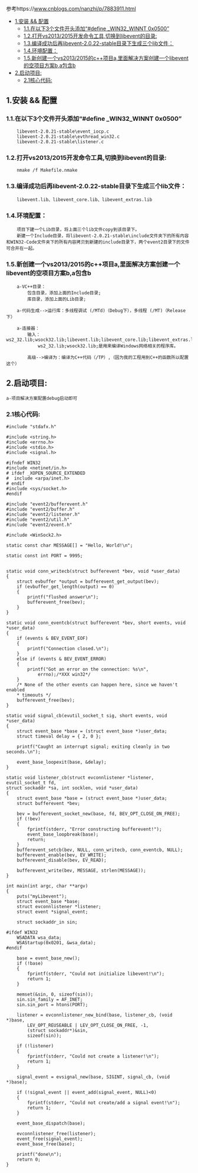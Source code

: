 参考https://www.cnblogs.com/nanzhi/p/7883911.html
- [1.安装 && 配置](#1安装--配置)
	- [1.1.在以下3个文件开头添加“#define _WIN32_WINNT 0x0500”](#11在以下3个文件开头添加define-_win32_winnt-0x0500)
	- [1.2.打开vs2013/2015开发命令工具,切换到libevent的目录:](#12打开vs20132015开发命令工具切换到libevent的目录)
	- [1.3.编译成功后再libevent-2.0.22-stable目录下生成三个lib文件：](#13编译成功后再libevent-2022-stable目录下生成三个lib文件)
	- [1.4.环境配置：](#14环境配置)
	- [1.5.新创建一个vs2013/2015的c++项目a,里面解决方案创建一个libevent的空项目方案b,a包含b](#15新创建一个vs20132015的c项目a里面解决方案创建一个libevent的空项目方案ba包含b)
- [2.启动项目:](#2启动项目)
	- [2.1核心代码:](#21核心代码)


## 1.安装 && 配置
    
### 1.1.在以下3个文件开头添加“#define _WIN32_WINNT 0x0500”
        libevent-2.0.21-stable\event_iocp.c
        libevent-2.0.21-stable\evthread_win32.c
        libevent-2.0.21-stable\listener.c

### 1.2.打开vs2013/2015开发命令工具,切换到libevent的目录:
        nmake /f Makefile.nmake

### 1.3.编译成功后再libevent-2.0.22-stable目录下生成三个lib文件：
        libevent.lib、libevent_core.lib、libevent_extras.lib

### 1.4.环境配置：
        项目下建一个Lib目录，将上面三个lib文件copy到该目录下。
        新建一个Include目录，将libevent-2.0.21-stable\include文件夹下的所有内容和WIN32-Code文件夹下的所有内容拷贝到新建的include目录下，两个event2目录下的文件可合并在一起。

### 1.5.新创建一个vs2013/2015的c++项目a,里面解决方案创建一个libevent的空项目方案b,a包含b
        a-VC++目录：
            包含目录，添加上面的Include目录;
            库目录，添加上面的Lib目录;

        a-代码生成-->运行库：多线程调试 (/MTd)（Debug下），多线程 (/MT)（Release下）

        a-连接器：
            输入：ws2_32.lib;wsock32.lib;libevent.lib;libevent_core.lib;libevent_extras.lib;
                ws2_32.lib;wsock32.lib;是用来编译Windows网络相关的程序库。

            高级-->编译为：编译为C++代码（/TP）,（因为我的工程用到C++的函数所以配置这个）

## 2.启动项目:
    a-项目解决方案配置debug启动即可
        
### 2.1核心代码:

```
#include "stdafx.h"

#include <string.h>
#include <errno.h>
#include <stdio.h>
#include <signal.h>

#ifndef WIN32
#include <netinet/in.h>
# ifdef _XOPEN_SOURCE_EXTENDED
#  include <arpa/inet.h>
# endif
#include <sys/socket.h>
#endif

#include "event2/bufferevent.h"
#include "event2/buffer.h"
#include "event2/listener.h"
#include "event2/util.h"
#include "event2/event.h"

#include <WinSock2.h>

static const char MESSAGE[] = "Hello, World!\n";

static const int PORT = 9995;


static void conn_writecb(struct bufferevent *bev, void *user_data)
{
	struct evbuffer *output = bufferevent_get_output(bev);
	if (evbuffer_get_length(output) == 0)
	{
		printf("flushed answer\n");
		bufferevent_free(bev);
	}
}

static void conn_eventcb(struct bufferevent *bev, short events, void *user_data)
{
	if (events & BEV_EVENT_EOF)
	{
		printf("Connection closed.\n");
	}
	else if (events & BEV_EVENT_ERROR)
	{
		printf("Got an error on the connection: %s\n",
			errno);/*XXX win32*/
	}
	/* None of the other events can happen here, since we haven't enabled
	* timeouts */
	bufferevent_free(bev);
}

static void signal_cb(evutil_socket_t sig, short events, void *user_data)
{
	struct event_base *base = (struct event_base *)user_data;
	struct timeval delay = { 2, 0 };

	printf("Caught an interrupt signal; exiting cleanly in two seconds.\n");

	event_base_loopexit(base, &delay);
}

static void listener_cb(struct evconnlistener *listener, evutil_socket_t fd,
struct sockaddr *sa, int socklen, void *user_data)
{
	struct event_base *base = (struct event_base *)user_data;
	struct bufferevent *bev;

	bev = bufferevent_socket_new(base, fd, BEV_OPT_CLOSE_ON_FREE);
	if (!bev)
	{
		fprintf(stderr, "Error constructing bufferevent!");
		event_base_loopbreak(base);
		return;
	}
	bufferevent_setcb(bev, NULL, conn_writecb, conn_eventcb, NULL);
	bufferevent_enable(bev, EV_WRITE);
	bufferevent_disable(bev, EV_READ);

	bufferevent_write(bev, MESSAGE, strlen(MESSAGE));
}

int main(int argc, char **argv)
{
	puts("myLibevent");
	struct event_base *base;
	struct evconnlistener *listener;
	struct event *signal_event;

	struct sockaddr_in sin;

#ifdef WIN32
	WSADATA wsa_data;
	WSAStartup(0x0201, &wsa_data);
#endif

	base = event_base_new();
	if (!base)
	{
		fprintf(stderr, "Could not initialize libevent!\n");
		return 1;
	}

	memset(&sin, 0, sizeof(sin));
	sin.sin_family = AF_INET;
	sin.sin_port = htons(PORT);

	listener = evconnlistener_new_bind(base, listener_cb, (void *)base,
		LEV_OPT_REUSEABLE | LEV_OPT_CLOSE_ON_FREE, -1,
		(struct sockaddr*)&sin,
		sizeof(sin));

	if (!listener)
	{
		fprintf(stderr, "Could not create a listener!\n");
		return 1;
	}

	signal_event = evsignal_new(base, SIGINT, signal_cb, (void *)base);

	if (!signal_event || event_add(signal_event, NULL)<0)
	{
		fprintf(stderr, "Could not create/add a signal event!\n");
		return 1;
	}

	event_base_dispatch(base);

	evconnlistener_free(listener);
	event_free(signal_event);
	event_base_free(base);

	printf("done\n");
	return 0;
}
```
